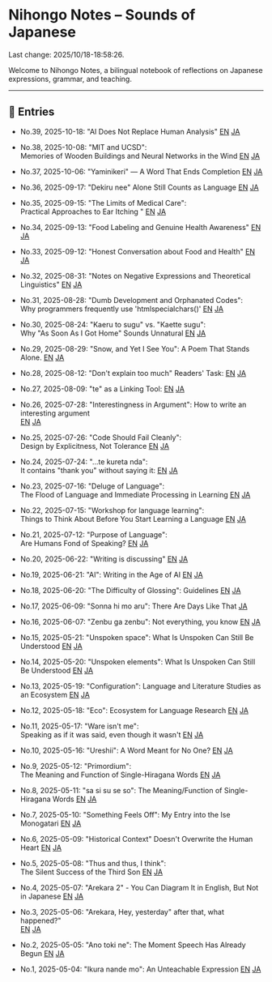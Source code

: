 # Nihongo Notes – Sounds of Japanese

Last change: 2025/10/18-18:58:26.

Welcome to Nihongo Notes, a bilingual notebook of reflections on Japanese expressions, grammar, and teaching.

---

## 📅 Entries

<prettier-ignore>

- No.39, 2025-10-18: "AI Does Not Replace Human Analysis"
  [EN](2025/2025-10-18_use-of-ai_en.md)
  [JA](2025/2025-10-18_use-of-ai_ja.md)

- No.38, 2025-10-08: "MIT and UCSD":  
  Memories of Wooden Buildings and Neural Networks in the Wind
  [EN](2025/2025-10-08_MIT_UCSD_en.md)
  [JA](2025/2025-10-08_MIT_UCSD_ja.md)

- No.37, 2025-10-06: "Yaminikeri" — A Word That Ends Completion
  [EN](2025/2025-10-06_yaminikeri_en.md)
  [JA](2025/2025-10-06_yaminikeri_ja.md)

- No.36, 2025-09-17: "Dekiru nee" Alone Still Counts as Language
  [EN](2025/2025-09-17_dekirunee_en.md)
  [JA](2025/2025-09-17_dekirunee_ja.md)

- No.35, 2025-09-15: "The Limits of Medical Care":  
  Practical Approaches to Ear Itching "
  [EN](2025/2025-09-15_ear_itching_en.md)
  [JA](2025/2025-09-15_ear_itching_ja.md)

- No.34, 2025-09-13: "Food Labeling and Genuine Health Awareness"
  [EN](2025/2025-09-13_danger_en.md)
  [JA](2025/2025-09-13_danger_ja.md)

- No.33, 2025-09-12: "Honest Conversation about Food and Health"
  [EN](2025/2025-09-12_food_adulteration_en.md)
  [JA](2025/2025-09-12_food_adulteration_ja.md)

- No.32, 2025-08-31: "Notes on Negative Expressions and Theoretical Linguistics"
  [EN](2025/2025-08-31_negativeelements_en.md)
  [JA](2025/2025-08-31_negativeelements_ja.md)

- No.31, 2025-08-28: "Dumb Development and Orphanated Codes":  
  Why programmers frequently use 'htmlspecialchars()'
  [EN](2025/2025-08-28_thelovelycodes_en.md)
  [JA](2025/2025-08-28_thelovelycodes_ja.md)

- No.30, 2025-08-24: "Kaeru to sugu" vs. "Kaette sugu":  
  Why "As Soon As I Got Home" Sounds Unnatural
  [EN](2025/2025-08-24_assoonas_en.md)
  [JA](2025/2025-08-24_assoonas_ja.md)

- No.29, 2025-08-29: "Snow, and Yet I See You": A Poem That Stands Alone.
  [EN](2025/2025-08-20_justfantastic_en.md)
  [JA](2025/2025-08-20_justfantastic_ja.md)

- No.28, 2025-08-12: "Don't explain too much" Readers' Task:
  [EN](2025/2025-08-12_readerstask_en.md)
  [JA](2025/2025-08-12_readerstask_ja.md)

- No.27, 2025-08-09: "te" as a Linking Tool:
  [EN](2025/2025-08-09_tenogloss_en.md)
  [JA](2025/2025-08-09_tenogloss_ja.md)

- No.26, 2025-07-28: "Interestingness in Argument":
   How to write an interesting argument  
  [EN](2025/2025-07-28_omoshirosa_en.md)
  [JA](2025/2025-07-28_omoshirosa_ja.md)

- No.25, 2025-07-26: "Code Should Fail Cleanly":  
   Design by Explicitness, Not Tolerance
  [EN](2025/2025-07-26_codeshouldfailcleanly_en.md)
  [JA](2025/2025-07-26_codeshouldfailcleanly_ja.md)

- No.24, 2025-07-24: "...te kureta nda":  
  It contains "thank you" without saying it:
  [EN](2025/2025-07-24_kuretanda_en.md)
  [JA](2025/2025-07-24_kuretanda_ja.md)

- No.23, 2025-07-16: "Deluge of Language":  
  The Flood of Language and Immediate Processing in Learning
  [EN](2025/2025-07-16_delugeoflanguage_en.md)
  [JA](2025/2025-07-16_delugeoflanguage_ja.md)

- No.22, 2025-07-15: "Workshop for language learning":  
  Things to Think About Before You Start Learning a Language
  [EN](2025/2025-07-15_languagelearning_en.md)
  [JA](2025/2025-07-15_languagelearning_ja.md)

- No.21, 2025-07-12: "Purpose of Language":  
  Are Humans Fond of Speaking?
  [EN](2025/2025-07-12_purposeoflanguage_en.md)
  [JA](2025/2025-07-12_purposeoflanguage_ja.md)

- No.20, 2025-06-22: "Writing is discussing"
  [EN](2025/2025-06-22_writing_discussing_en.md)
  [JA](2025/2025-06-22_writing_discussing_ja.md)

- No.19, 2025-06-21: "AI": Writing in the Age of AI
  [EN](2025/2025-06-21_ai_production_en.md)
  [JA](2025/2025-06-21_ai_production_ja.md)

- No.18, 2025-06-20: "The Difficulty of Glossing": Guidelines
  [EN](2025/2025-06-20_gloss_difficulty_en.md)
  [JA](2025/2025-06-20_gloss_difficulty_ja.md)

- No.17, 2025-06-09: "Sonna hi mo aru": There Are Days Like That
  [JA](2025/2025-06-09_sonnnahimoaru_ja.md)

- No.16, 2025-06-07: "Zenbu ga zenbu": Not everything, you know
  [EN](2025/2025-06-07_zenbugazenbu_en.md)
  [JA](2025/2025-06-07_zenbugazenbu_ja.md)

- No.15, 2025-05-21: "Unspoken space": What Is Unspoken Can Still Be Understood
  [EN](2025/2025-05-21_unspokenspace_en.md)
  [JA](2025/2025-05-21_unspokenspace_ja.md)

- No.14, 2025-05-20: "Unspoken elements": What Is Unspoken Can Still Be Understood
  [EN](2025/2025-05-20_unspokenandunderstand_en.md)
  [JA](2025/2025-05-20_unspokenandunderstand_ja.md)

- No.13, 2025-05-19: "Configuration": Language and Literature Studies as an Ecosystem
  [EN](2025/2025-05-19_configecosystem_en.md)
  [JA](2025/2025-05-19_configecosystem_ja.md)

- No.12, 2025-05-18: "Eco": Ecosystem for Language Research
  [EN](2025/2025-05-18_ecosystemoflangresearch_en.md)
  [JA](2025/2025-05-18_ecosystemoflangresearch_ja.md)

- No.11, 2025-05-17: "Ware isn't me":  
  Speaking as if it was said, even though it wasn't
  [EN](2025/2025-05-17_wareutanoyaunaru_en.md)
  [JA](2025/2025-05-17_wareutanoyaunaru_ja.md)

- No.10, 2025-05-16: "Ureshii": A Word Meant for No One?
  [EN](2025/2025-05-16_adj_selftalk_en.md)
  [JA](2025/2025-05-16_adj_selftalk_ja.md)

- No.9, 2025-05-12: "Primordium":  
  The Meaning and Function of Single-Hiragana Words
  [EN](2025/2025-05-12_primordium_en.md)
  [JA](2025/2025-05-12_primordium_ja.md)

- No.8, 2025-05-11: "sa si su se so": The Meaning/Function of Single-Hiragana Words
  [EN](2025/2025-05-11_sasisuseso_en.md)
  [JA](2025/2025-05-11_sasisuseso_ja.md)

- No.7, 2025-05-10: "Something Feels Off": My Entry into the Ise Monogatari
  [EN](2025/2025-05-10_nankahen_en.md)
  [JA](2025/2025-05-10_nankahen_ja.md)

- No.6, 2025-05-09: "Historical Context" Doesn't Overwrite the Human Heart 
  [EN](2025/2025-05-09_jidaihaikei_en.md)
  [JA](2025/2025-05-09_jidaihaikei_ja.md)

- No.5, 2025-05-08: "Thus and thus, I think":  
  The Silent Success of the Third Son
  [EN](2025/2025-05-08_tsukumogami_en.md)
  [JA](2025/2025-05-08_tsukumogami_ja.md)

- No.4, 2025-05-07: "Arekara 2" - You Can Diagram It in English, But Not in Japanese
  [EN](2025/2025-05-07_arekara2_en.md)
  [JA](2025/2025-05-07_arekara2_ja.md)

- No.3, 2025-05-06: "Arekara, Hey, yesterday" after that, what happened?"  
  [EN](2025/2025-05-06_arekara_en.md)
  [JA](2025/2025-05-06_arekara_ja.md)

- No.2, 2025-05-05: "Ano toki ne": The Moment Speech Has Already Begun
  [EN](2025/2025-05-05_anotokine_en.md)
  [JA](2025/2025-05-05_anotokine_ja.md)

- No.1, 2025-05-04: "Ikura nande mo": An Unteachable Expression
  [EN](2025/2025-05-04_ikura-nandemo_en.md)
  [JA](2025/2025-05-04_ikura-nandemo_ja.md)
